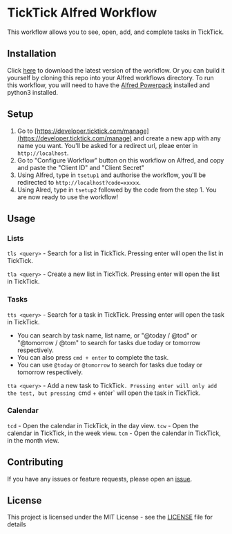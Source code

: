 # TickTick Alfred Workflow

<Screenshot-Here> 

This workflow allows you to see, open, add, and complete tasks in TickTick. 

## Installation
Click [here](https://github.com/yakitrak/ticktick-alfred-workflow/releases/latest) to download the latest version of the workflow. 
Or you can build it yourself by cloning this repo into your Alfred workflows directory. To run this workflow,
you will need to have the [Alfred Powerpack](https://www.alfredapp.com/powerpack/) installed and python3 installed.

## Setup
1. Go to [https://developer.ticktick.com/manage](https://developer.ticktick.com/manage) and 
create a new app with any name you want. You'll be asked for a redirect url, pleae enter in `http://localhost`.
2. Go to "Configure Workflow" button on this workflow on Alfred, and copy and paste the "Client ID" and "Client Secret"
3. Using Alfred, type in `tsetup1` and authorise the workflow, you'll be redirected to 
`http://localhost?code=xxxxx`.
4. Using Alred, type in `tsetup2` followed by the code from the step 1. You are now ready to use the workflow!

## Usage
### Lists
`tls <query>` - Search for a list in TickTick. Pressing enter will open the list in TickTick.

`tla <query>` - Create a new list in TickTick. Pressing enter will open the list in TickTick.

### Tasks
`tts <query>` - Search for a task in TickTick. Pressing enter will open the task in TickTick.
- You can search by task name, list name, or "@today / @tod" or "@tomorrow / @tom" to search for tasks due today or tomorrow respectively.
- You can also press `cmd + enter` to complete the task.
- You can use `@today` or `@tomorrow` to search for tasks due today or tomorrow respectively.

`tta <query>` - Add a new task to TickTick`. Pressing enter will only add the test, but pressing `cmd + enter` will
open the task in TickTick.

### Calendar
`tcd` - Open the calendar in TickTick, in the day view.
`tcw` - Open the calendar in TickTick, in the week view.
`tcm` - Open the calendar in TickTick, in the month view.

## Contributing
If you have any issues or feature requests, please open an [issue](https://github.com/yakitrak/ticktick-alfred-workflow/issues/new).

## License
This project is licensed under the MIT License - see the [LICENSE](LICENSE) file for details








